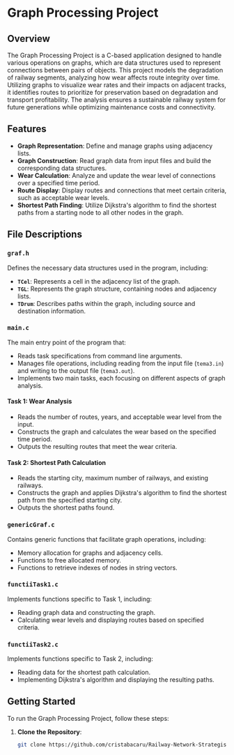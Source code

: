 # Graph Processing Project

## Overview
The Graph Processing Project is a C-based application designed to handle various operations on graphs, which are data structures used to represent connections between pairs of objects. This project models the degradation of railway segments, analyzing how wear affects route integrity over time. Utilizing graphs to visualize wear rates and their impacts on adjacent tracks, it identifies routes to prioritize for preservation based on degradation and transport profitability. The analysis ensures a sustainable railway system for future generations while optimizing maintenance costs and connectivity.

## Features
- **Graph Representation**: Define and manage graphs using adjacency lists.
- **Graph Construction**: Read graph data from input files and build the corresponding data structures.
- **Wear Calculation**: Analyze and update the wear level of connections over a specified time period.
- **Route Display**: Display routes and connections that meet certain criteria, such as acceptable wear levels.
- **Shortest Path Finding**: Utilize Dijkstra's algorithm to find the shortest paths from a starting node to all other nodes in the graph.

## File Descriptions

### `graf.h`
Defines the necessary data structures used in the program, including:
- **`TCel`**: Represents a cell in the adjacency list of the graph.
- **`TGL`**: Represents the graph structure, containing nodes and adjacency lists.
- **`TDrum`**: Describes paths within the graph, including source and destination information.

### `main.c`
The main entry point of the program that:
- Reads task specifications from command line arguments.
- Manages file operations, including reading from the input file (`tema3.in`) and writing to the output file (`tema3.out`).
- Implements two main tasks, each focusing on different aspects of graph analysis.

#### Task 1: Wear Analysis
- Reads the number of routes, years, and acceptable wear level from the input.
- Constructs the graph and calculates the wear based on the specified time period.
- Outputs the resulting routes that meet the wear criteria.

#### Task 2: Shortest Path Calculation
- Reads the starting city, maximum number of railways, and existing railways.
- Constructs the graph and applies Dijkstra's algorithm to find the shortest path from the specified starting city.
- Outputs the shortest paths found.

### `genericGraf.c`
Contains generic functions that facilitate graph operations, including:
- Memory allocation for graphs and adjacency cells.
- Functions to free allocated memory.
- Functions to retrieve indexes of nodes in string vectors.

### `functiiTask1.c`
Implements functions specific to Task 1, including:
- Reading graph data and constructing the graph.
- Calculating wear levels and displaying routes based on specified criteria.

### `functiiTask2.c`
Implements functions specific to Task 2, including:
- Reading data for the shortest path calculation.
- Implementing Dijkstra's algorithm and displaying the resulting paths.

## Getting Started
To run the Graph Processing Project, follow these steps:

1. **Clone the Repository**:
   ```bash
   git clone https://github.com/cristabacaru/Railway-Network-Strategist.git